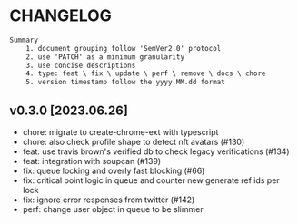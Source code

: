 # CHANGELOG
```txt
Summary
	1. document grouping follow 'SemVer2.0' protocol
	2. use 'PATCH' as a minimum granularity
	3. use concise descriptions
	4. type: feat \ fix \ update \ perf \ remove \ docs \ chore
	5. version timestamp follow the yyyy.MM.dd format
```

## v0.3.0 [2023.06.26]
- chore: migrate to create-chrome-ext with typescript
- chore: also check profile shape to detect nft avatars (#130)
- feat: use travis brown's verified db to check legacy verifications (#134)
- feat: integration with soupcan (#139)
- fix: queue locking and overly fast blocking (#66)
- fix: critical point logic in queue and counter new generate ref ids per lock
- fix: ignore error responses from twitter (#142)
- perf: change user object in queue to be slimmer
